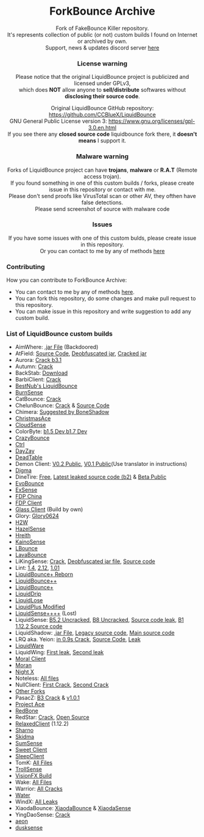 <div align="center">

# ForkBounce Archive
Fork of FakeBounce Killer repository. \
It's represents collection of public (or not) custom builds I found on Internet or archived by own. \
Support, news & updates discord server [here](https://dsc.gg/selenite)

### License warning
 Please notice that the original LiquidBounce project is publicized and licensed under GPLv3, \
 which does **NOT** allow anyone to **sell/distribute** softwares without **disclosing their source code**.
 
Original LiquidBounce GitHub repository: https://github.com/CCBlueX/LiquidBounce \
GNU General Public License version 3: https://www.gnu.org/licenses/gpl-3.0.en.html \
If you see there any **closed source code** liquidbounce fork there, it **doesn't means** I support it.


### Malware warning
Forks of LiquidBounce project can have **trojans**, **malware** or **R.A.T** (Remote access trojan).\
 If you found something in one of this custom builds / forks, please create issue in this repository or contact with me.\
Please don't send proofs like VirusTotal scan or other AV, they ofthen have false detections. \
Please send screenshot of source with malware code

### Issues

If you have some issues with one of this custom bulds, please create issue in this repository. \
Or you can contact to me by any of methods [here](https://e-z.bio/cp404)
</div>

### Contributing

How you can contribute to ForkBounce Archive:
- You can contact to me by any of methods [here](https://e-z.bio/cp404).
- You can fork this repository, do some changes and make pull request to this repository.
- You can make issue in this repository and write suggestion to add any custom build.

### List of LiquidBounce custom builds
- AimWhere: [.jar File](AimWhere/AimWhere-050521.jar) (Backdoored)
- AtField: [Source Code](AtField/AtField-1.3-OpenSource.zip), [Deobfuscated jar](AtField/AtField-v1.3-deobf.jar), [Cracked jar](AtField/AtFiled%201.3%20Cracked.jar)
- Aurora: [Crack b3.1](Aurora/Aurora%20b3.1-Cracked.jar)
- Autumn: [Crack](Autumn0811%20Cracked.zip)
- BackStab: [Download](BackStab/backstab.zip)
- BarbiClient: [Crack](Barbi/BarbiClient.jar)
- [BestNub's LiquidBounce](BestNub's%20LB/README.md)
- [BurnSense](Burnsense/README.md)
- CatBounce: [Crack](CatBounce/catbounce.zip)
- ChelunBounce: [Crack](ChenlunBounce/ChenlunBounce%20Cracked.jar) & [Source Code](ChenlunBounce/ChenlunBounce-SRC.zip)
- Chimera: [Suggested by BoneShadow](Chimera/Chimera.jar) 
- [ChristmasAce](ChrismasAce/ChrismasAce%20Cracked.jar)
- [CloudSense](Cloudsense/Cloudsense0220%20-%20C.jar)
- ColorByte: [b1.5 Dev](ColorByte/colorbyte-1.5-dev%20build%20cracked.jar),[b1.7 Dev](ColorByte/colorbyte-1.7-dev%20build%20cracked.jar)
- [CrazyBounce](CrazyBounce/CrazyBounce%20Crack.jar)
- [Ctrl](Ctrl/Ctrl-b17-Cracked.jar)
- [DayZay](DayZay/README.md)
- [DeadTable](DeadTable/DeadTable%20(MBars).rar)
- Demon Client: [V0.2 Public](Demon/Demon%20v0.2%20.rar), [V0.1 Public](Demon/Demon%20v0.2%20.rar)(Use translator in instructions)
- [Digma](Digma/Digma%20v0.4.rar)
- DineTire: [Free](DineTire/DineTire_FREE.jar), [Latest leaked source code (b2)](DineTire/DineTire-B2-src.zip) & [Beta Public](DineTire/DineTire-B3.2.jar)
- [EvoBounce](EvoBounce/EvoBouncev4-1.jar)
- [ExSense](ExSense/EX10.16Fix.zip)
- [FDP China](FDP%20China/README.md)
- [FDP Client](FDP%20Client/README.md)
- [Glass Client](https://github.com/GlassClient/GlassClient) (Build by own)
- Glory: [Glory0624](Glory/glory0624Cracked.jar)
- [H2W](H2W/H2W.jar)
- [HazelSense](HazelSense/hazelsense.cracked.by.asiangirl.jar)
- [Hreith](Hreith/Hreith%20-%20C.jar)
- [KainoSense](KainoSense/README.md)
- [LBounce](LBounce/README.md)
- [LavaBounce](Lavabounce/lavabounce-b11.jar)
- LiKingSense: [Crack](LiKingSense/LiKingSense-crack.jar), [Deobfuscated jar file](LiKingSense/LiKingSense-deobf.jar), [Source code](LiKingSense/LiKingSense-opensource.zip)
- Lint: [1.4](Lint/Lint1.4.jar), [2.12](Lint/Lint_2.12.jar), [1.01](Lint/Lint_B1.01.jar)
- [LiquidBounce+ Reborn](LiquidBounce%2B%20Reborn/README.md)
- [LiquidBounce++](LiquidBounce%2B%2B/README.md)
- [LiquidBounce+](LiquidBounce+/README.md) 
- [LiquidDrip](LiquidDrip/README.md)
- [LiquidLose](LiquidLose/LiquidLose.jar)
- [LiquidPlus Modified](LiquidPlus-Modified/output_yTWEr2.tar.gz)
- [LiquidSense++++](LiquidSense++++/README.md) (Lost)
- LiquidSense: [B5.2 Uncracked](LiquidSense/LiquidSense-b5.2.jar), [B8 Uncracked](LiquidSense1.8.9B8.jar), [Source code leak](LiquidSense-src-main.zip), [B1 1.12.2 Source code](LiquidSense/LiquidSense1.12.2-B1-SRC.zip)
- LiquidShadow: [.jar File](LiquidShadow/LiquidShadow.jar), [Legacy source code](LiquidShadow/LiquidShadowLegacy-normal.zip), [Main source code](LiquidShadow/LiquidShadow-main.zip)
- LRQ aka. Yeion: [in 0.9s Crack](LRQ%28Yeion%29/LRQ%20Cracked%20in%200.9s.jar), [Source Code](LRQ%28Yeion%29/LRQ-OpenSource.zip), [Leak](LRQ%28Yeion%29-Leak-Crack-OpenSource.zip)
- [LiquidWare](LiquidWare/LiquidWare.jar)
- LiquidWing: [First leak](LiquidWing/LiquidWing%20718%20Cracked%20by%20%E5%94%90%E7%8E%84%E5%AE%97%E6%9D%8E%E9%9A%86%E5%9F%BA.zip), [Second leak](LiquidWing/LiquidWing10.26%2520%25E6%259C%2580%25E6%2596%25B0%25E7%2589%2588%25E7%25A0%25B4%25E8%25A7%25A3.zip)
- [Moral Client](MoralClient/MoralClient%20230704%20Cracked%20by%20%E9%A3%8E%E7%BE%BD.jar)
- [Moran](Moran/moranv7.1.rar)
- [Night X](Night%20X/README.md)
- Noteless: [All files](Noteless/)
- NullClient: [First Crack](NullClient/null%20client%20b24%20cracked%20by%20%E8%96%9B%E5%AE%9D%E9%92%97.jar), [Second Crack](NullClient/null-%5Bhyt-4v4-2v2-1v1%5D93.0.rar)
- [Other Forks](Other/)
- PasacZ: [B3 Crack](PasacZ/PasacZ-b3-Cracked.jar) & [v1.0.1](PasacZ/PasacZ-v1.0.1.zip)
- [Project Ace](ProjectAce/Project_Ace.jar)
- [RedBone](RedBone/RedBone%20Crack%200501.jar)
- RedStar: [Crack](RedStar/RedStar-1.0-cracked.jar), [Open Source](RedStar/RedStar-2.0-OpenSource.zip)
- [RelaxedClient](Relaxed/Relaxed.Client1.12.2-Cracked.jar) (1.12.2)
- [Sharno](Sharno/Sharno-Client-9.0-Version-Edit.jar)
- [Skidma](Skidma/Skidma%20v5.0.rar)
- [SumSense](SumSense/SumSense%20crack%20by%20ImCzf233.jar)
- [Sweet Client](Sweet/Sweet%201.07%20Crack.jar)
- [SleepClient](SleepClient/SleepCracked.zip)
- TomK: [All Files](TomK/)
- [TrollSense](TrollSense/README.md)
- [VisionFX Build](VisionFX/VisionFX-Build.jar)
- Wake: [All Files](Wake/)
- Warrior: [All Cracks](Warrior/)
- [Water](Water/Water%20b6%20Crack.jar)
- WindX: [All Leaks](WindX/)
- XiaodaBounce: [XiaodaBounce](XiaodaBounce/XiaodaBounce-New-Cracked.jar) & [XiaodaSense](XiaodaBounce/XiaodaSense-221003Cracked.jar)
- YingDaoSense: [Crack](YingdaoSense/yingdaosense%230603cracked.jar)
- [aeon](aeon/aeon%20v2%20Crack.jar)
- [dusksense](dusksense/dusksense%20-%20C.jar)
